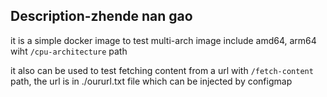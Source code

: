 ## Description-zhende nan gao 

it is a simple docker image to test multi-arch image include amd64, arm64 wiht `/cpu-architecture` path

it also can be used to test fetching content from a url with `/fetch-content` path, the url is in ./oururl.txt file which can be injected by configmap
